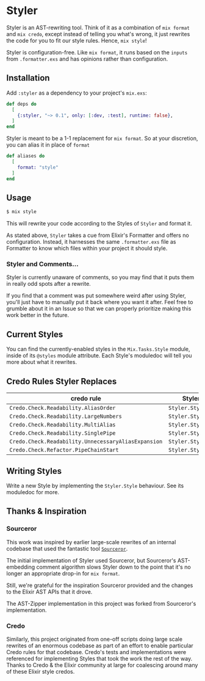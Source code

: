 # Styler

Styler is an AST-rewriting tool. Think of it as a combination of `mix format` and `mix credo`, except instead of telling
you what's wrong, it just rewrites the code for you to fit our style rules. Hence, `mix style`!

Styler is configuration-free. Like `mix format`, it runs based on the `inputs` from `.formatter.exs` and has opinions rather than configuration.

## Installation

Add `:styler` as a dependency to your project's `mix.exs`:

```ex
def deps do
  [
    {:styler, "~> 0.1", only: [:dev, :test], runtime: false},
  ]
end
```

Styler is meant to be a 1-1 replacement for `mix format`. So at your discretion, you can alias it in place of `format`

```ex
def aliases do
  [
    format: "style"
  ]
end
```

## Usage

```bash
$ mix style
```

This will rewrite your code according to the Styles of `Styler` and format it.

As stated above, `Styler` takes a cue from Elixir's Formatter and offers no configuration. Instead, it harnesses the same `.formatter.exs` file as Formatter to know which files within your project it should style.

### Styler and Comments...

Styler is currently unaware of comments, so you may find that it puts them in really odd spots after a rewrite.

If you find that a comment was put somewhere weird after using Styler, you'll just have to manually put it back where you want it after.
Feel free to grumble about it in an Issue so that we can properly prioritize making this work better in the future.

## Current Styles

You can find the currently-enabled styles in the `Mix.Tasks.Style` module, inside of its `@styles` module attribute. Each Style's moduledoc will tell you more about what it rewrites.

## Credo Rules Styler Replaces

| credo rule                            | Styler Style                         |
|---------------------------------------|--------------------------------------|
| `Credo.Check.Readability.AliasOrder`  | `Styler.Style.Aliases`               |
| `Credo.Check.Readability.LargeNumbers`| `Styler.Style.Simple`                |
| `Credo.Check.Readability.MultiAlias`  | `Styler.Style.Aliases`               |
| `Credo.Check.Readability.SinglePipe`  | `Styler.Style.Pipes`                 |
| `Credo.Check.Readability.UnnecessaryAliasExpansion` | `Styler.Style.Aliases` |
| `Credo.Check.Refactor.PipeChainStart` | `Styler.Style.Pipes`                 |

## Writing Styles

Write a new Style by implementing the `Styler.Style` behaviour. See its moduledoc for more.

## Thanks & Inspiration

### Sourceror

This work was inspired by earlier large-scale rewrites of an internal codebase that used the fantastic tool [`Sourceror`](https://github.com/doorgan/sourceror/).

The initial implementation of Styler used Sourceror, but Sourceror's AST-embedding comment algorithm slows Styler down to
the point that it's no longer an appropriate drop-in for `mix format`.

Still, we're grateful for the inspiration Sourceror provided and the changes to the Elixir AST APIs that it drove.

The AST-Zipper implementation in this project was forked from Sourceror's implementation.

### Credo

Similarly, this project originated from one-off scripts doing large scale rewrites of an enormous codebase as part of an
effort to enable particular Credo rules for that codebase. Credo's tests and implementations were referenced for implementing
Styles that took the work the rest of the way. Thanks to Credo & the Elixir community at large for coalescing around
many of these Elixir style credos.
